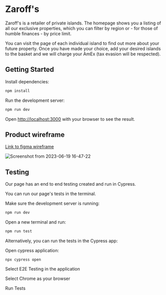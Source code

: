 # Zaroff's

Zaroff's is a retailer of private islands. The homepage shows you a listing of all our exclusive properties, which you can filter by region or - for those of humble finances - by price limit.

You can visit the page of each individual island to find out more about your future property. Once you have made your choice, add your desired islands to the basket and we will charge your AmEx (tax evasion will be respected).

## Getting Started

Install dependencies:

```bash
npm install
```

Run the development server:

```bash
npm run dev
```

Open [http://localhost:3000](http://localhost:3000) with your browser to see the result.

## Product wireframe

[Link to figma wireframe](<https://www.figma.com/file/XcLkT9I3Yqj6CAoyaB9WmT/Wireframing-(Copy)?type=design&node-id=0%3A194&t=3elTfj6zNjGDX1xo-1>)

![Screenshot from 2023-06-19 16-47-22](https://github.com/fac27/Zaroff-s/assets/32879360/b378c6e6-cc35-40e4-be1e-83c4dc6b1f65)

## Testing

Our page has an end to end testing created and run in Cypress.

You can run our page's tests in the terminal.

Make sure the development server is running:

```bash
npm run dev
```

Open a new terminal and run:

```bash
npm run test
```

Alternatively, you can run the tests in the Cypress app:

Open cypress application: 

```
npx cypress open
```

Select E2E Testing in the application

Select Chrome as your browser

Run Tests
